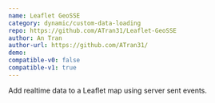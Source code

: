 ```yaml
---
name: Leaflet GeoSSE
category: dynamic/custom-data-loading
repo: https://github.com/ATran31/Leaflet-GeoSSE
author: An Tran
author-url: https://github.com/ATran31/
demo: 
compatible-v0: false
compatible-v1: true
---
```


Add realtime data to a Leaflet map using server sent events.

